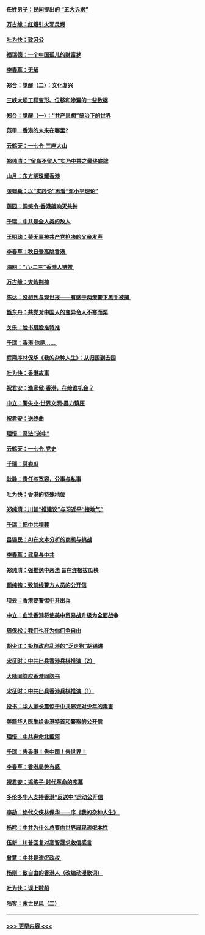 #### [任姓男子：民间提出的 “五大诉求”](../pages/nsc993/n11482897.md?t=08281055) 
#### [万古缘：红蛾引火邪灵烬](../pages/nsc993/n11482886.md?t=08281055) 
#### [吐为快：致习公](../pages/nsc993/n11482867.md?t=08281055) 
#### [福瑞德：一个中国孤儿的财富梦](../pages/nsc993/n11482817.md?t=08281055) 
#### [李春草：无解](../pages/nsc993/n11482791.md?t=08281055) 
#### [郑合：觉醒（二）：文化复兴](../pages/nsc993/n11478025.md?t=08281055) 
#### [三峡大坝工程变形、位移和渗漏的一些数据](../pages/nsc993/n11478232.md?t=08281055) 
#### [郑合：觉醒（一）：“共产思想”统治下的世界](../pages/nsc993/n11477663.md?t=08281055) 
#### [范甲：香港的未来在哪里?](../pages/nsc993/n11477249.md?t=08281055) 
#### [云鹤天：一七令·三座大山](../pages/nsc993/n11477192.md?t=08281055) 
#### [郑纯清：“留岛不留人”实乃中共之最终底牌](../pages/nsc993/n11476160.md?t=08281055) 
#### [山月：东方明珠耀香港](../pages/nsc993/n11476077.md?t=08281055) 
#### [张翎燊：以“实践论”再看“邓小平理论”](../pages/nsc993/n11475733.md?t=08281055) 
#### [莲园：调笑令‧香港敲响灭共钟](../pages/nsc993/n11475723.md?t=08281055) 
#### [千瑞：中共是全人类的敌人](../pages/nsc993/n11475329.md?t=08281055) 
#### [王明珠：替无辜被共产党枪决的父亲发声](../pages/nsc993/n11474570.md?t=08281055) 
#### [李春草：秋日登高眺香港 ](../pages/nsc993/n11474491.md?t=08281055) 
#### [海网：“八·二三”香港人链赞 ](../pages/nsc993/n11474538.md?t=08281055) 
#### [万古缘：大屿荆神](../pages/nsc993/n11474401.md?t=08281055) 
#### [陈达：没想到与现世报——有感于两港警下黑手被捕 ](../pages/nsc993/n11472557.md?t=08281055) 
#### [甑东舟：共党对中国人的变异令人不寒而栗](../pages/nsc993/n11472496.md?t=08281055) 
#### [关乐：脸书扇脸推特推](../pages/nsc993/n11472488.md?t=08281055) 
#### [千瑞：香港  你是…… ](../pages/nsc993/n11472459.md?t=08281055) 
#### [程翔序林保华《我的杂种人生》：从归国到去国](../pages/nsc993/n11472369.md?t=08281055) 
#### [吐为快：香港故事](../pages/nsc993/n11471931.md?t=08281055) 
#### [祝君安：渔家傲‧香港，在给谁机会？](../pages/nsc993/n11469718.md?t=08281055) 
#### [中立：警失业‧世界文明‧暴力镇压](../pages/nsc993/n11467566.md?t=08281055) 
#### [祝君安：送终曲](../pages/nsc993/n11467546.md?t=08281055) 
#### [理悟：恶法“送中”](../pages/nsc993/n11467290.md?t=08281055) 
#### [云鹤天：一七令.党史](../pages/nsc993/n11464122.md?t=08281055) 
#### [千瑞：莫卖瓜](../pages/nsc993/n11463014.md?t=08281055) 
#### [耿静：责任与宽容，公事与私事](../pages/nsc993/n11462810.md?t=08281055) 
#### [吐为快：香港的特殊地位](../pages/nsc993/n11462562.md?t=08281055) 
#### [郑纯清：川普“推建议”与习近平“接地气”](../pages/nsc993/n11461683.md?t=08281055) 
#### [千瑞：把中共埋葬](../pages/nsc993/n11461658.md?t=08281055) 
#### [吕锡民：AI在文本分析的商机与挑战](../pages/nsc993/n11460607.md?t=08281055) 
#### [李春草：武皇与中共](../pages/nsc993/n11460589.md?t=08281055) 
#### [郑纯清：强推送中恶法 旨在连根拔瓜秧](../pages/nsc993/n11460526.md?t=08281055) 
#### [颜纯钩：致前线警方人员的公开信](../pages/nsc993/n11459564.md?t=08281055) 
#### [项云：香港要警惕中共出兵](../pages/nsc993/n11459530.md?t=08281055) 
#### [中立：血洗香港将使美中贸易战升级为全面战争](../pages/nsc993/n11459717.md?t=08281055) 
#### [周保松：我们也在为你们争自由](../pages/nsc993/n11459087.md?t=08281055) 
#### [胡少江：极权政府乱港的“乏走狗”胡锡进](../pages/nsc993/n11459051.md?t=08281055) 
#### [宋征时：中共出兵香港兵棋推演（2）](../pages/nsc993/n11458306.md?t=08281055) 
#### [大陆同胞应香港同胞书](../pages/nsc993/n11457241.md?t=08281055) 
#### [宋征时：中共出兵香港兵棋推演（1）](../pages/nsc993/n11455979.md?t=08281055) 
#### [投书：华人家长震惊于中共邪党对少年的毒害](../pages/nsc993/n11454664.md?t=08281055) 
#### [美籍华人医生给香港特首和警察的公开信](../pages/nsc993/n11454599.md?t=08281055) 
#### [理悟：中共奔命北戴河](../pages/nsc993/n11454254.md?t=08281055) 
#### [千瑞：告香港！告中国！告世界！](../pages/nsc993/n11452639.md?t=08281055) 
#### [李春草：香港局势有感 ](../pages/nsc993/n11452364.md?t=08281055) 
#### [祝君安：捣练子‧时代革命的序幕](../pages/nsc993/n11452353.md?t=08281055) 
#### [多伦多华人支持香港“反送中”运动公开信](../pages/nsc993/n11452323.md?t=08281055) 
#### [李劼：绝代文侠林保华——序《我的杂种人生》 ](../pages/nsc993/n11452282.md?t=08281055) 
#### [杨咤：中共为什么总要向世界展现流氓本性](../pages/nsc993/n11448899.md?t=08281055) 
#### [伍新：川普回复对高智晟求救信感言](../pages/nsc993/n11448808.md?t=08281055) 
#### [曾慧：中共是流氓政权 ](../pages/nsc993/n11447277.md?t=08281055) 
#### [杨则：致自由的香港人（改编动漫歌词）](../pages/nsc993/n11447253.md?t=08281055) 
#### [吐为快：误上贼船](../pages/nsc993/n11447241.md?t=08281055) 
#### [陆客：末世民风（二）](../pages/nsc993/n11447032.md?t=08281055) 

----
#### [ >>> 更早内容 <<< ](../indexes/nsc993-earlier.md)
